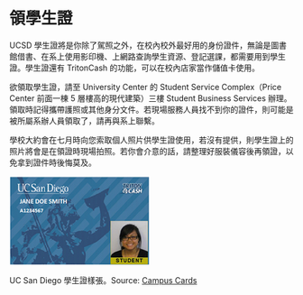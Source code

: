 # 領學生證

UCSD 學生證將是你除了駕照之外，在校內校外最好用的身份證件，無論是圖書館借書、在系上使用影印機、上網路查詢學生資源、登記選課，都需要用到學生證。學生證還有 TritonCash 的功能，可以在校內店家當作儲值卡使用。

欲領取學生證，請至 University Center 的 Student Service Complex（Price Center 前面一棟 5 層樓高的現代建築）三樓 Student Business Services 辦理。領取時記得攜帶護照或其他身分文件。若現場服務人員找不到你的證件，則可能是被所屬系辦人員領取了，請再與系上聯繫。

學校大約會在七月時向您索取個人照片供學生證使用，若沒有提供，則學生證上的照片將會是在領證時現場拍照。若你會介意的話，請整理好服裝儀容後再領證，以免拿到證件時後悔莫及。

![Student ID](/img/studentid.jpg)

UC San Diego 學生證樣張。Source: [Campus Cards](https://students.ucsd.edu/finances/campus-cards/)

